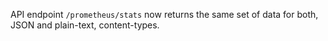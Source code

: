 API endpoint `/prometheus/stats` now returns the same set of data for both, JSON and plain-text, content-types.
